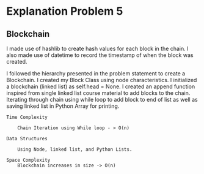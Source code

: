# Explanation Problem 5

## Blockchain

I made use of hashlib to create hash values for each block in the chain. I also made use of datetime to record the timestamp of when the block was created.

I followed the hierarchy presented in the problem statement to create a Blockchain. I created my Block Class using node characteristics. I initialized
a blockchain (linked list) as self.head = None. I created an append function inspired from single linked list course material to add blocks to the chain.
Iterating through chain using while loop to add block to end of list as well as saving linked list in Python Array for printing.


    Time Complexity

        Chain Iteration using While loop - > O(n) 

    Data Structures

        Using Node, linked list, and Python Lists.

    Space Complexity
        Blockchain increases in size -> O(n)